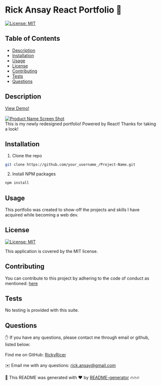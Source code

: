# Rick Ansay React Portfolio 👋
 
[![License: MIT](https://img.shields.io/badge/License-MIT-yellow.svg)](https://opensource.org/licenses/MIT)

## Table of Contents

* [Description](#description)
* [Installation](#installation)
* [Usage](#usage)
* [License](#license)
* [Contributing](#contributing)
* [Tests](#tests)
* [Questions](#questions)

## Description

<a href="https://rickyricer.github.io/reactPortfolio/">View Demo!</a> <br />
<br />
[![Product Name Screen Shot][product-screenshot]](#) <br />
This is my newly redesigned portfolio! Powered by React! Thanks for taking a look!

## Installation

1. Clone the repo
```sh
git clone https://github.com/your_username_/Project-Name.git
```
2. Install NPM packages
```sh
npm install
```


## Usage

This portfolio was created to show-off the projects and skills I have acquired while becoming a web dev. 

## License

[![License: MIT](https://img.shields.io/badge/License-MIT-yellow.svg)](https://opensource.org/licenses/MIT)

This application is covered by the MIT license. 

## Contributing



You can contribute to this project by adhering to the code of conduct as mentioned: [here](https://www.contributor-covenant.org/#:~:text=Contributor%20Covenant%20is%20a%20code,that%20distinguish%20your%20own%20community)

## Tests

No testing is provided with this suite.

## Questions

✋ If you have any questions, please contact me through email or github, listed below:<br />
<br />
Find me on GitHub: [RickyRicer](https://github.com/RickyRicer)<br />
<br />
✉️ Email me with any questions: rick.ansay@gmail.com<br /><br />
🖖 This README was generated with ❤️ by [README-generator](https://github.com/RickyRicer/README-Generator) 🔥🔥🔥
    
  <!-- MARKDOWN LINKS & IMAGES -->
[product-screenshot]: img/screenshot.png